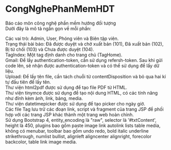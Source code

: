 # CongNghePhanMemHDT
Báo cáo môn công nghệ phần mềm hướng đối tượng  
Dưới đây là mô tả ngắn gọn về mỗi phần:  

Các vai trò: Admin, User, Phóng viên và Biên tập viên.  
Trạng thái bài báo: Đã được duyệt và chờ xuất bản (101), Đã xuất bản (102), Bị từ chối (103) và Chưa được duyệt (104).  
TagIndex: Một tag định danh cho trang chủ (TagHome).  
Gmail: Để lấy authentication-token, cần sử dụng refersh-token. Sau khi gửi code lên, sẽ nhận được authentication-token và có thể sử dụng để lấy dữ liệu.  
Upload: Để lấy tên file, cần tách chuỗi từ contentDisposition và bỏ qua hai kí tự đầu tiên để lấy tên.  
Thư viện html2pdf được sử dụng để tạo file PDF từ HTML.  
Thư viện tinymce được sử dụng để tạo nội dung HTML, có các tính năng như đính kèm ảnh, link, bảng, media.  
Thư viện datetimepicker được sử dụng để tạo picker cho ngày giờ.  
Các file Tag lưu trữ các đoạn link, script và fragment của trang JSP để phối hợp với các trang JSP khác thành một trang web hoàn chỉnh.  
Sử dụng Bootstrap 4, entity_encoding là "raw", selector là '#txtContent', height là 450, plugins bao gồm paste image link autolink lists table media, không có menubar, toolbar bao gồm undo redo, bold italic underline strikethrough, numlist bullist, alignleft aligncenter alignright, forecolor backcolor, table link image media.  
